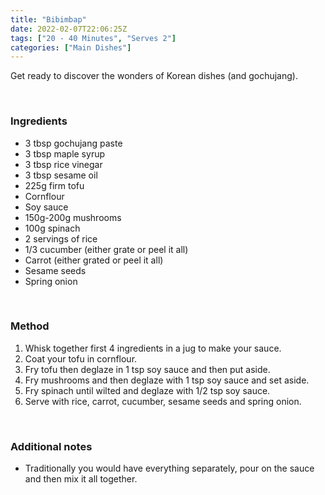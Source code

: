```yaml
---
title: "Bibimbap"
date: 2022-02-07T22:06:25Z
tags: ["20 - 40 Minutes", "Serves 2"]
categories: ["Main Dishes"]
---
```

Get ready to discover the wonders of Korean dishes (and gochujang).
&nbsp;

&nbsp;
### Ingredients
* 3 tbsp gochujang paste
* 3 tbsp maple syrup
* 3 tbsp rice vinegar
* 3 tbsp sesame oil
* 225g firm tofu
* Cornflour
* Soy sauce
* 150g-200g mushrooms
* 100g spinach
* 2 servings of rice
* 1/3 cucumber (either grate or peel it all)
* Carrot (either grated or peel it all)
* Sesame seeds
* Spring onion
&nbsp;

&nbsp;
### Method
1. Whisk together first 4 ingredients in a jug to make your sauce.
2. Coat your tofu in cornflour.
3. Fry tofu then deglaze in 1 tsp soy sauce and then put aside.
4. Fry mushrooms and then deglaze with 1 tsp soy sauce and set aside.
5. Fry spinach until wilted and deglaze with 1/2 tsp soy sauce.
6. Serve with rice, carrot, cucumber, sesame seeds and spring onion.
&nbsp;

&nbsp;
### Additional notes
* Traditionally you would have everything separately, pour on the sauce and then mix it all together.

